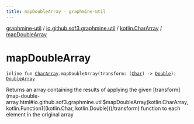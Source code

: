 ```yaml
---
title: mapDoubleArray - graphmine-util
---
```


[graphmine-util](../../index.html) / [io.github.sof3.graphmine.util](../index.html) / [kotlin.CharArray](index.html) / [mapDoubleArray](./map-double-array.html)

# mapDoubleArray

`inline fun `[`CharArray`](https://kotlinlang.org/api/latest/jvm/stdlib/kotlin/-char-array/index.html)`.mapDoubleArray(transform: (`[`Char`](https://kotlinlang.org/api/latest/jvm/stdlib/kotlin/-char/index.html)`) -> `[`Double`](https://kotlinlang.org/api/latest/jvm/stdlib/kotlin/-double/index.html)`): `[`DoubleArray`](https://kotlinlang.org/api/latest/jvm/stdlib/kotlin/-double-array/index.html)

Returns an array containing the results of applying the given [transform](map-double-array.html#io.github.sof3.graphmine.util$mapDoubleArray(kotlin.CharArray, kotlin.Function1((kotlin.Char, kotlin.Double)))/transform) function to each element in the
original array

